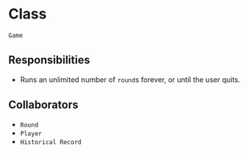 # Class

`Game`

## Responsibilities

- Runs an unlimited number of `round`s forever, or until the user quits.

## Collaborators

- `Round`
- `Player`
- `Historical Record`
